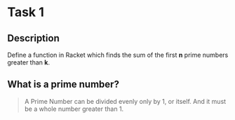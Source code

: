 # Task 1

## Description
Define a function in Racket which finds the sum of the first **n** prime numbers greater than **k**.

## What is a prime number?
> A Prime Number can be divided evenly only by 1, or itself. And it must be a whole number greater than 1.
